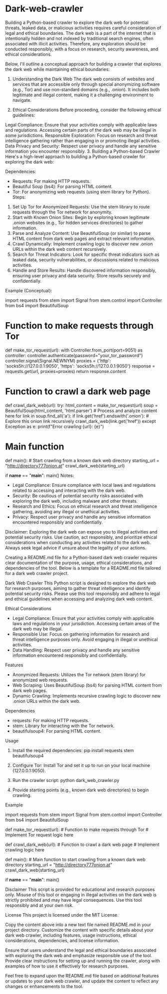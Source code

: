 # Dark-web-crawler

Building a Python-based crawler to explore the dark web for potential threats, leaked data, or malicious activities requires careful consideration of legal and ethical boundaries. The dark web is a part of the internet that is intentionally hidden and not indexed by traditional search engines, often associated with illicit activities. Therefore, any exploration should be conducted responsibly, with a focus on research, security awareness, and ethical considerations.

Below, I'll outline a conceptual approach for building a crawler that explores the dark web while maintaining ethical boundaries:

1. Understanding the Dark Web
The dark web consists of websites and services that are accessible only through special anonymizing software (e.g., Tor) and use non-standard domains (e.g., .onion). It includes both legitimate and illegal content, making it a challenging environment to navigate.

2. Ethical Considerations
Before proceeding, consider the following ethical guidelines:

Legal Compliance: Ensure that your activities comply with applicable laws and regulations. Accessing certain parts of the dark web may be illegal in some jurisdictions.
Responsible Exploration: Focus on research and threat intelligence gathering rather than engaging in or promoting illegal activities.
Data Privacy and Security: Respect user privacy and handle any sensitive information you encounter responsibly.
3. Building a Python-based Crawler
Here's a high-level approach to building a Python-based crawler for exploring the dark web:

Dependencies:
  * Requests: For making HTTP requests.
  * Beautiful Soup (bs4): For parsing HTML content.
  * Tor: For anonymizing web requests (using stem library for Python).
Steps:
1. Set Up Tor for Anonymized Requests:
Use the stem library to route requests through the Tor network for anonymity.
2. Start with Known Onion Sites:
Begin by exploring known legitimate .onion websites (e.g., Tor hidden services directories) to gather information.
3. Parse and Analyze Content:
Use BeautifulSoup (or similar) to parse HTML content from dark web pages and extract relevant information.
4. Crawl Dynamically:
Implement crawling logic to discover new .onion URLs within the dark web content recursively.
5. Search for Threat Indicators:
Look for specific threat indicators such as leaked data, security vulnerabilities, or discussions related to malicious activities.
6. Handle and Store Results:
Handle discovered information responsibly, ensuring user privacy and data security. Store results securely and confidentially.

Example (Conceptual):

import requests
from stem import Signal
from stem.control import Controller
from bs4 import BeautifulSoup

# Function to make requests through Tor
def make_tor_request(url):
    with Controller.from_port(port=9051) as controller:
        controller.authenticate(password="your_tor_password")
        controller.signal(Signal.NEWNYM)
    proxies = {'http': 'socks5h://127.0.0.1:9050', 'https': 'socks5h://127.0.0.1:9050'}
    response = requests.get(url, proxies=proxies)
    return response.content

# Function to crawl a dark web page
def crawl_dark_web(url):
    try:
        html_content = make_tor_request(url)
        soup = BeautifulSoup(html_content, 'html.parser')
        # Process and analyze content here
        for link in soup.find_all('a'):
            if link.get('href').endswith('.onion'):
                # Explore this onion link recursively
                crawl_dark_web(link.get('href'))
    except Exception as e:
        print(f"Error crawling {url}: {e}")

# Main function
def main():
    # Start crawling from a known dark web directory
    starting_url = "http://directory777onion.at"
    crawl_dark_web(starting_url)

if __name__ == "__main__":
    main()
Notes:
  * Legal Compliance: Ensure compliance with local laws and regulations related to accessing and interacting with the dark web.
  * Security: Be cautious of potential security risks associated with exploring the dark web, including malware and other threats.
  * Research and Ethics: Focus on ethical research and threat intelligence gathering, avoiding any illegal or unethical activities.
  * Privacy: Respect user privacy and handle any sensitive information encountered responsibly and confidentially.

Disclaimer:
Exploring the dark web can expose you to illegal activities and potential security risks. Use caution, act responsibly, and prioritize ethical considerations when conducting any activities related to the dark web. Always seek legal advice if unsure about the legality of your actions.






















Creating a README.md file for a Python-based dark web crawler requires clear documentation of the purpose, usage, ethical considerations, and dependencies of the tool. Below is a template for a README.md file tailored for a dark web crawler project.

Dark Web Crawler
This Python script is designed to explore the dark web for research purposes, aiming to gather threat intelligence and identify potential security risks. Please use this tool responsibly and adhere to legal and ethical guidelines when accessing and analyzing dark web content.

Ethical Considerations
  * Legal Compliance: Ensure that your activities comply with applicable laws and regulations in your jurisdiction. Accessing certain areas of the dark web may be illegal.
  * Responsible Use: Focus on gathering information for research and threat intelligence purposes only. Avoid engaging in illegal or unethical activities.
  * Data Handling: Respect user privacy and handle any sensitive information encountered responsibly and confidentially.

Features
  * Anonymized Requests: Utilizes the Tor network (stem library) for anonymized web requests.
  * Web Scraping: Uses BeautifulSoup (bs4) for parsing HTML content from dark web pages.
  * Dynamic Crawling: Implements recursive crawling logic to discover new .onion URLs within the dark web.

Dependencies
  * requests: For making HTTP requests.
  * stem: Library for interacting with the Tor network.
  * beautifulsoup4: For parsing HTML content.

Usage
1. Install the required dependencies:
pip install requests stem beautifulsoup4

2. Configure Tor:
Install Tor and set it up to run on your local machine (127.0.0.1:9050).

3. Run the crawler script:
python dark_web_crawler.py

4. Provide starting points (e.g., known dark web directories) to begin crawling.

Example

import requests
from stem import Signal
from stem.control import Controller
from bs4 import BeautifulSoup

def make_tor_request(url):
    # Function to make requests through Tor
    # Implement Tor request logic here

def crawl_dark_web(url):
    # Function to crawl a dark web page
    # Implement crawling logic here

def main():
    # Main function to start crawling from a known dark web directory
    starting_url = "http://directory777onion.at"
    crawl_dark_web(starting_url)

if __name__ == "__main__":
    main()
    
Disclaimer
This script is provided for educational and research purposes only. Misuse of this tool or engaging in illegal activities on the dark web is strictly prohibited and may have legal consequences. Use this tool responsibly and at your own risk.

License
This project is licensed under the MIT License.

Copy the content above into a new text file named README.md in your project directory. Customize the content with specific details about your dark web crawler, including features, usage instructions, ethical considerations, dependencies, and license information.

Ensure that users understand the legal and ethical boundaries associated with exploring the dark web and emphasize responsible use of the tool. Provide clear instructions for setting up and running the crawler, along with examples of how to use it effectively for research purposes.

Feel free to expand upon the README.md file based on additional features or updates to your dark web crawler, and update the content to reflect any changes or enhancements to the tool.












